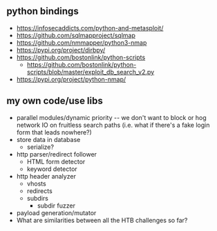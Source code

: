 ## python bindings

- https://infosecaddicts.com/python-and-metasploit/
- https://github.com/sqlmapproject/sqlmap
- https://github.com/nmmapper/python3-nmap
- https://pypi.org/project/dirbpy/
- https://github.com/bostonlink/python-scripts
    - https://github.com/bostonlink/python-scripts/blob/master/exploit_db_search_v2.py
- https://pypi.org/project/python-nmap/

## my own code/use libs

- parallel modules/dynamic priority -- we don't want to block or hog network IO on fruitless search paths (i.e. what if
  there's a fake login form that leads nowhere?)
- store data in database
    - serialize?
- http parser/redirect follower
    - HTML form detector
    - keyword detector
- http header analyzer
    - vhosts
    - redirects
    - subdirs
        - subdir fuzzer
- payload generation/mutator
- What are similarities between all the HTB challenges so far?
